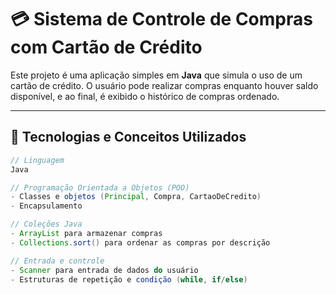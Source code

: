 # 💳 Sistema de Controle de Compras com Cartão de Crédito

Este projeto é uma aplicação simples em **Java** que simula o uso de um cartão de crédito. O usuário pode realizar compras enquanto houver saldo disponível, e ao final, é exibido o histórico de compras ordenado.

---

## 🧰 Tecnologias e Conceitos Utilizados

```java
// Linguagem
Java

// Programação Orientada a Objetos (POO)
- Classes e objetos (Principal, Compra, CartaoDeCredito)
- Encapsulamento

// Coleções Java
- ArrayList para armazenar compras
- Collections.sort() para ordenar as compras por descrição

// Entrada e controle
- Scanner para entrada de dados do usuário
- Estruturas de repetição e condição (while, if/else)
